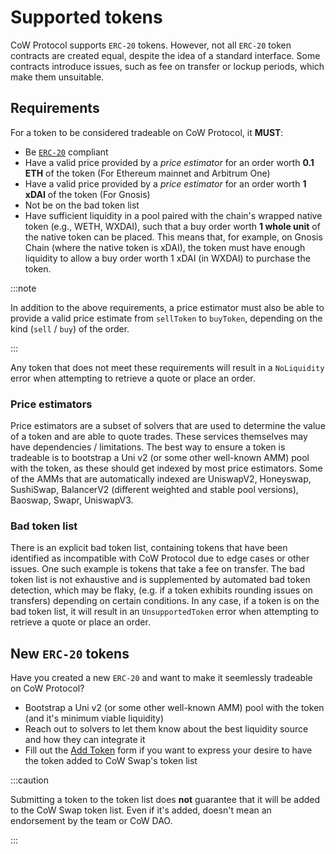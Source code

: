 # Supported tokens

CoW Protocol supports `ERC-20` tokens. However, not all `ERC-20` token contracts are created equal, despite the idea of a standard interface. Some contracts introduce issues, such as fee on transfer or lockup periods, which make them unsuitable.

## Requirements

For a token to be considered tradeable on CoW Protocol, it **MUST**:

- Be [`ERC-20`](https://eips.ethereum.org/EIPS/eip-20) compliant
- Have a valid price provided by a _price estimator_ for an order worth **0.1 ETH** of the token (For Ethereum mainnet and Arbitrum One)
- Have a valid price provided by a _price estimator_ for an order worth **1 xDAI** of the token (For Gnosis)
- Not be on the bad token list
- Have sufficient liquidity in a pool paired with the chain's wrapped native token (e.g., WETH, WXDAI), such that a buy order worth **1 whole unit** of the native token can be placed.
  This means that, for example, on Gnosis Chain (where the native token is xDAI), the token must have enough liquidity to allow a buy order worth 1 xDAI (in WXDAI) to purchase the token.

:::note

In addition to the above requirements, a price estimator must also be able to provide a valid price estimate from `sellToken` to `buyToken`, depending on the kind (`sell` / `buy`) of the order.

:::

Any token that does not meet these requirements will result in a `NoLiquidity` error when attempting to retrieve a quote or place an order.

### Price estimators

Price estimators are a subset of solvers that are used to determine the value of a token and are able to quote trades. 
These services themselves may have dependencies / limitations. 
The best way to ensure a token is tradeable is to bootstrap a Uni v2 (or some other well-known AMM) pool with the token, as these should get indexed by most price estimators.
Some of the AMMs that are automatically indexed are UniswapV2, Honeyswap, SushiSwap, BalancerV2 (different weighted and stable pool versions), Baoswap, Swapr, UniswapV3.

### Bad token list

There is an explicit bad token list, containing tokens that have been identified as incompatible with CoW Protocol due to edge cases or other issues.
One such example is tokens that take a fee on transfer.
The bad token list is not exhaustive and is supplemented by automated bad token detection, which may be flaky, (e.g. if a token exhibits rounding issues on transfers) depending on certain conditions.
In any case, if a token is on the bad token list, it will result in an `UnsupportedToken` error when attempting to retrieve a quote or place an order.

## New `ERC-20` tokens

Have you created a new `ERC-20` and want to make it seemlessly tradeable on CoW Protocol?

- Bootstrap a Uni v2 (or some other well-known AMM) pool with the token (and it's minimum viable liquidity)
- Reach out to solvers to let them know about the best liquidity source and how they can integrate it
- Fill out the [Add Token](https://github.com/cowprotocol/token-lists/issues/new?assignees=&labels=addToken&projects=&template=addTokenForm.yml&title=%5BAddToken%5D+%60SYMBOL%60+on+%60NETWORK%60) form if you want to express your desire to have the token added to CoW Swap's token list

:::caution

Submitting a token to the token list does **not** guarantee that it will be added to the CoW Swap token list.
Even if it's added, doesn't mean an endorsement by the team or CoW DAO.

:::
